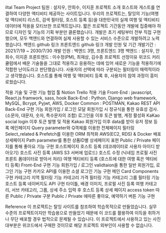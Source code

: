 iltal Team Project
팀원 : 설지우, 안희수, 이지훈
프로젝트 소개
호스트와 게스트를 연결하여 다양한 액티비티 제공하는 사이트입니다.
우리의 프로젝트는, 탈잉의 기능(여행 및 액티비티 리스트, 검색 필터링, 호스트 등록 등)을 대한민국의 실제 여행 및 액티비티 데이터에 적용을 모티브한 프로젝트입니다.
짧은 프로젝트 기간동안 개발에 집중해야 하므로 디자인 및 기능의 기획 부분만 클론했습니다.
개발은 초기 세팅부터 전부 직접 구현했으며, 모두 백앤드와 연결하여 실제 사용할 수 있는 서비스 수준으로 개발하려고 노력했습니다.
백엔드 github 링크
프론트엔드 github 링크
개발 인원 및 기간
개발기간 : 2021/7/19 ~ 2030/7/30
개발 인원 : 백엔드 3명, 프론트엔드 3명
백엔드 : 설지우, 안희수, 이지훈
프론트엔드 : 이수정(PM), 최재상, 김수종
프로젝트 선정이유
위코드 커리큘럼에서 배운 기술들을 그대로 적용하고 응용하는 데에 있어 새로운 기능을 적용하기에 적합한 난이도라고 판단했습니다.
사용자의 선택에 따라 구분되는 필터링이 매력적이라고 생각했습니다.
호스트를 통해 여행 및 액티비티 등록 후, 사용자의 참여 과정이 흥미로웠습니다.

적용 기술 및 구현 기능
협업 툴
Notion
Trello
적용 기술
Front-End : javascript, React.js framwork, sass, hook
Back-End : Python, Django web framework, MySQL, Bcrypt, Pyjwt, AWS, Docker
Common : POSTMAN, Kakao REST API
Back-End 구현 기능
회원가입 / 로그인 모달
회원가입 시 정규식을 통한 유효성 검사. (소문자, 대문자, 숫자, 특수문자의 조합)
로그인을 이후 토큰 발행, 계정 활성화
KaKao social login 이후 토큰 발행 및 적용
Kakao 회원가입 이후 data를 받아 유저 정보 등록
메인페이지
Query parameter와 Q객체를 이용한 전체페이지 필터링
Select_related & Prefetch를 이용한 ORM 최적화
AWS(EC2, RDS) & Docker 배포
상세페이지
Path parameter를 통한 상품ID별 상세페이지 표현
Public / Private 페이지를 통해 좋아요 기능 구현
호스트페이지
호스트 등록 (데코레이터로 사용자 아이디 받아오기)
호스트 사진 등록 (AWS S3 서버에 업로드)
호스트 수정 (닉네임 프로필 사진 프론트 폼데이터로 받아서 처리)
여행 액티비티 등록 (호스트에 대한 여행 혹은 액티비티 등록)
Front-End 구현 기능
회원가입 / 로그인
validtaion을 통한 일반 회원가입, 로그인 기능 구현
카카오 API를 이용한 소셜 로그인 기능 구현
메인
Card Components 구현
카테고리 지역 필터링 기능
카테고리 가격 필터링 기능
카테고리 그룹 필터링 기능
호스트 등록
네이버지도 API 구현
타이틀, 배경 이미지, 프로필 사진 등록
여행 카테고리, 서브 카테고리, 그룹, 상세 주소 입력 후 호스트 등록
상세 페이지
access token 따른 Public / Private 구분
Public / Private 에따른 좋아요, 예약하기 버튼 기능 구현

Reference
이 프로젝트는 탈잉 사이트를 참조하여 학습목적으로 만들었습니다.
실무 수준의 프로젝트이지만 학습용으로 만들었기 때문에 이 코드를 활용하여 이득을 취하거나 무단 배포할 경우 법적으로 문제될 수 있습니다.
이 프로젝트에서 사용하고 있는 사진 대부분은 위코드에서 구매한 것이므로 해당 프로젝트 외부인이 사용할 수 없습니다.
